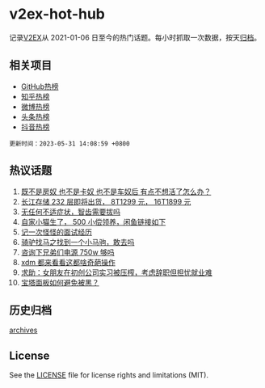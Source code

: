 # v2ex-hot-hub

 记录[V2EX](https://www.v2ex.com/)从 2021-01-06 日至今的热门话题。每小时抓取一次数据，按天[归档](archives)。
 
 ## 相关项目

- [GitHub热榜](https://github.com/lonnyzhang423/github-hot-hub)
- [知乎热榜](https://github.com/lonnyzhang423/zhihu-hot-hub)
- [微博热榜](https://github.com/lonnyzhang423/weibo-hot-hub)
- [头条热榜](https://github.com/lonnyzhang423/toutiao-hot-hub)
- [抖音热榜](https://github.com/lonnyzhang423/douyin-hot-hub)


 `更新时间：2023-05-31 14:08:59 +0800`

## 热议话题

1. [既不是房奴 也不是卡奴 也不是车奴后 有点不想活了怎么办？](https://www.v2ex.com/t/944264)
1. [长江存储 232 层即将出货， 8T1299 元， 16T1899 元](https://www.v2ex.com/t/944256)
1. [无任何不适症状，智齿需要拔吗](https://www.v2ex.com/t/944421)
1. [自家小猫生了， 500 小偿领养，闲鱼链接如下](https://www.v2ex.com/t/944185)
1. [记一次怪怪的面试经历](https://www.v2ex.com/t/944385)
1. [骑驴找马之找到一个小马驹，敢去吗](https://www.v2ex.com/t/944246)
1. [咨询下兄弟们电源 750w 够吗](https://www.v2ex.com/t/944383)
1. [xdm 都来看看这都啥奇葩操作](https://www.v2ex.com/t/944414)
1. [求助：女朋友在初创公司实习被压榨，考虑辞职但担忧就业难](https://www.v2ex.com/t/944462)
1. [宝塔面板如何避免被黑？](https://www.v2ex.com/t/944248)

## 历史归档

[archives](archives)

## License

See the [LICENSE](LICENSE) file for license rights and limitations (MIT).
